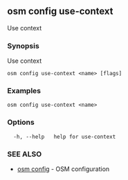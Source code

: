 ## osm config use-context

Use context

### Synopsis


Use context

```
osm config use-context <name> [flags]
```

### Examples

```
osm config use-context <name>
```

### Options

```
  -h, --help   help for use-context
```

### SEE ALSO
* [osm config](osm_config.md)	 - OSM configuration


